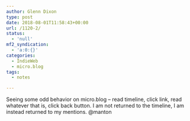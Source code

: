 ```yaml
---
author: Glenn Dixon
type: post
date: 2018-08-01T11:58:43+00:00
url: /1120-2/
status:
  - 'null'
mf2_syndication:
  - 'a:0:{}'
categories:
  - IndieWeb
  - micro.blog
tags:
  - notes

---
```

Seeing some odd behavior on micro.blog &#8211; read timeline, click link, read whatever that is, click back button. I am not returned to the timeline, I am instead returned to my mentions. @manton